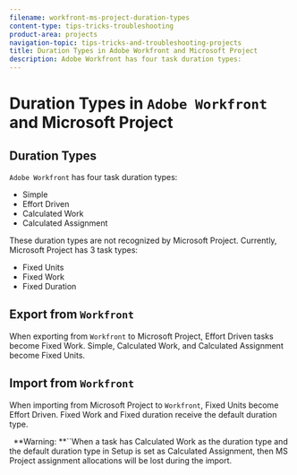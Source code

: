 ```yaml
---
filename: workfront-ms-project-duration-types
content-type: tips-tricks-troubleshooting
product-area: projects
navigation-topic: tips-tricks-and-troubleshooting-projects
title: Duration Types in Adobe Workfront and Microsoft Project
description: Adobe Workfront has four task duration types:
---
```


# Duration Types in `Adobe Workfront` and Microsoft Project

## Duration Types

`Adobe Workfront` has four task duration types:

* Simple
* Effort Driven
* Calculated Work
* Calculated Assignment

These duration types are not recognized by Microsoft Project. Currently, Microsoft Project has 3 task types:

* Fixed Units
* Fixed Work
* Fixed Duration

## Export from `Workfront`

When exporting from `Workfront` to Microsoft Project, Effort Driven tasks become Fixed Work. Simple, Calculated Work, and Calculated Assignment become Fixed Units.

## Import from `Workfront`

When importing from Microsoft Project to `Workfront`, Fixed Units become Effort Driven. Fixed Work and Fixed duration receive the default duration type.

` `**Warning: **``When a task has Calculated Work as the duration type and the default duration type in Setup is set as Calculated Assignment, then MS Project assignment allocations will be lost during the import.
